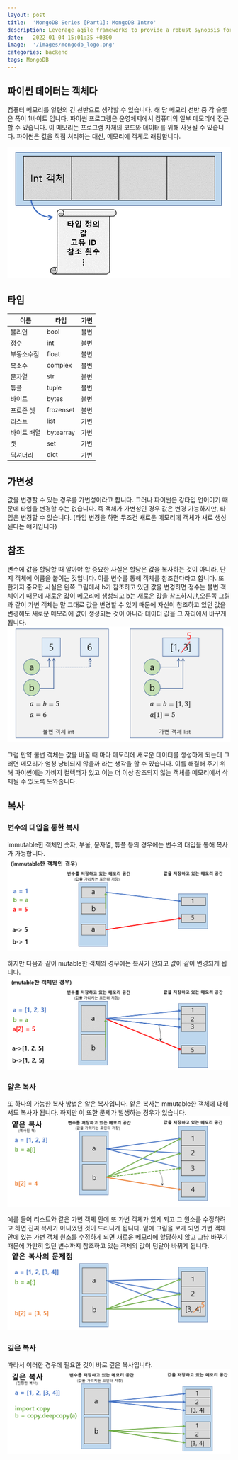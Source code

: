 ```yaml
---
layout: post
title:  'MongoDB Series [Part1]: MongoDB Intro'
description: Leverage agile frameworks to provide a robust synopsis for high level overviews. Iterative a...
date:   2022-01-04 15:01:35 +0300
image:  '/images/mongodb_logo.png'
categories: backend
tags: MongoDB
---
```



## 파이썬 데이터는 객체다  
컴퓨터 메모리를 일련의 긴 선반으로 생각할 수 있습니다. 해 당 메모리 선반 중 각 슬롯은 폭이 1바이트 입니다. 파이썬 프로그램은 운영체제에서 컴퓨터의 일부 메모리에 접근할 수 있습니다. 이 메모리는 프로그램 자체의 코드와 데이터를 위해 사용될 수 있습니다. 파이썬은 값을 직접 처리하는 대신, 메모리에 객체로 래핑합니다.  

![](/images/object.png) 

## 타입  

|이름|타입|가변|
|---|---|---|
|불리언|bool|불변|
|정수|int|불변|
|부동소수점|float|불변|
|복소수|complex|불변|
|문자열|str|불변|
|튜플|tuple|불변|
|바이트|bytes|불변|
|프로즌 셋|frozenset|불변|
|리스트|list|가변|
|바이트 배열|bytearray|가변|
|셋|set|가변|
|딕셔너리|dict|가변|  

## 가변성  
값을 변경할 수 있는 경우를 가변성이라고 합니다. 그러나 파이썬은 강타입 언어이기 때문에 타입을 변경할 수는 없습니다. 즉 객체가 가변성인 경우 값은 변경 가능하지만, 타입은 변경할 수 없습니다. (타입 변경을 하면 무조건 새로운 메모리에 객체가 새로 생성된다는 얘기입니다)  

## 참조  
변수에 값을 할당할 때 알아야 할 중요한 사실은 할당은 값을 복사하는 것이 아니라, 단지 객체에 이름을 붙이는 것입니다. 이를 변수를 통해 객체를 참조한다라고 합니다. 또 한가지 중요한 사실은 왼쪽 그림에서 b가 참조하고 있던 값을 변경하면 정수는 불변 객체이기 때문에 새로운 값이 메모리에 생성되고 b는 새로운 값을 참조하지만,오른쪽 그림과 같이 가변 객체는 말 그대로 값을 변경할 수 있기 때문에 자신이 참조하고 있던 값을 변경해도 새로운 메모리에 값이 생성되는 것이 아니라 데이터 값을 그 자리에서 바꾸게 됩니다.  
![](/images/참조.png)

그럼 만약 불변 객체는 값을 바꿀 때 마다 메모리에 새로운 데이터를 생성하게 되는데 그러면 메모리가 엄청 낭비되지 않을까 라는 생각을 할 수 있습니다. 이를 해결해 주기 위해 파이썬에는 가비지 컬렉터가 있고 이는 더 이상 참조되지 않는 객체를 메모리에서 삭제될 수 있도록 도와줍니다.  


## 복사  

### 변수의 대입을 통한 복사  
immutable한 객체인 숫자, 부울, 문자열, 튜플 등의 경우에는 변수의 대입을 통해 복사가 가능합니다.  
![](/images/복사.png) 

하지만 다음과 같이 mutable한 객체의 경우에는 복사가 안되고 값이 같이 변경되게 됩니다.  
![](/images/복사_1.png)

### 얕은 복사  
또 하나의 가능한 복사 방법은 얕은 복사입니다. 얕은 복사는 mmutable한 객체에 대해서도 복사가 됩니다. 하지만 이 또한 문제가 발생하는 경우가 있습니다.    
![](/images/shallow.png)

예를 들어 리스트와 같은 가변 객체 안에 또 가변 객체가 있게 되고 그 원소를 수정하려고 하면 진짜 복사가 아니었던 것이 드러나게 됩니다. 
밑에 그림을 보게 되면  가변 객체 안에 있는 가변 객체 원소를 수정하게 되면 새로운 메모리에 할당하지 않고 그냥 바꾸기 때문에 가만히 있던 변수까지 참조하고 있는 객체의 값이 덩달아 바뀌게 됩니다.  
![](/images/shallow_1.png)

### 깊은 복사  
따라서 이러한 경우에 필요한 것이 바로 깊은 복사입니다.  
![](/images/deepcopy.png)
